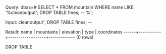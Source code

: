 Query:
dbas=# SELECT * FROM mountain WHERE name LIKE
'%cleanoutput'; DROP TABLE fines; -- %';

Input:
cleanoutput'; DROP TABLE fines; --

Result: 
 name | mountains | elevation | type | coordinates 
------+-----------+-----------+------+-------------
(0 rows)

DROP TABLE
